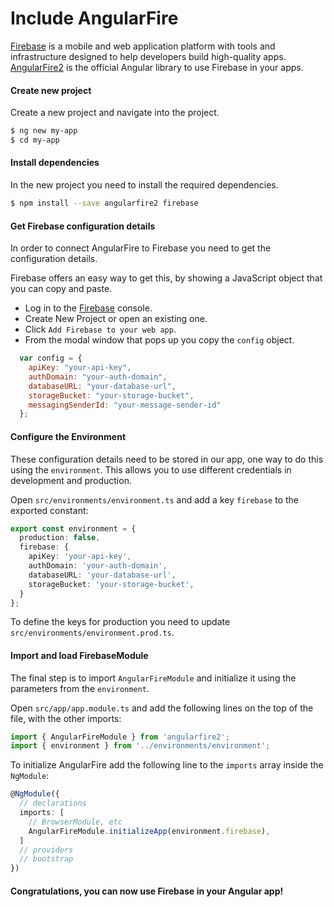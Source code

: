 <!-- Links in /docs/documentation should NOT have `.md` at the end, because they end up in our wiki at release. -->

# Include AngularFire

[Firebase](https://firebase.google.com/) is a mobile and web application platform with tools and infrastructure designed
to help developers build high-quality apps. [AngularFire2](https://github.com/angular/angularfire2) is the official
Angular library to use Firebase in your apps.

#### Create new project

Create a new project and navigate into the project.

```bash
$ ng new my-app
$ cd my-app
```

#### Install dependencies

In the new project you need to install the required dependencies.

```bash
$ npm install --save angularfire2 firebase
```

#### Get Firebase configuration details

In order to connect AngularFire to Firebase you need to get the configuration details.

Firebase offers an easy way to get this, by showing a JavaScript object that you can copy and paste.

- Log in to the [Firebase](https://firebase.google.com) console.
- Create New Project or open an existing one.
- Click `Add Firebase to your web app`.
- From the modal window that pops up you copy the `config` object.

```javascript
  var config = {
    apiKey: "your-api-key",
    authDomain: "your-auth-domain",
    databaseURL: "your-database-url",
    storageBucket: "your-storage-bucket",
    messagingSenderId: "your-message-sender-id"
  };
```

#### Configure the Environment

These configuration details need to be stored in our app, one way to do this using the `environment`. This allows you to
use different credentials in development and production.

Open `src/environments/environment.ts` and add a key `firebase` to the exported constant:

```typescript
export const environment = {
  production: false,
  firebase: {
    apiKey: 'your-api-key',
    authDomain: 'your-auth-domain',
    databaseURL: 'your-database-url',
    storageBucket: 'your-storage-bucket',
  }
};
```

To define the keys for production you need to update `src/environments/environment.prod.ts`.

#### Import and load FirebaseModule

The final step is to import `AngularFireModule` and initialize it using the parameters from the `environment`.

Open `src/app/app.module.ts` and add the following lines on the top of the file, with the other imports:

```typescript
import { AngularFireModule } from 'angularfire2';
import { environment } from '../environments/environment';
```

To initialize AngularFire add the following line to the `imports` array inside the `NgModule`:

```typescript
@NgModule({
  // declarations
  imports: [
    // BrowserModule, etc
    AngularFireModule.initializeApp(environment.firebase),
  ]
  // providers
  // bootstrap
})
```

#### Congratulations, you can now use Firebase in your Angular app!
